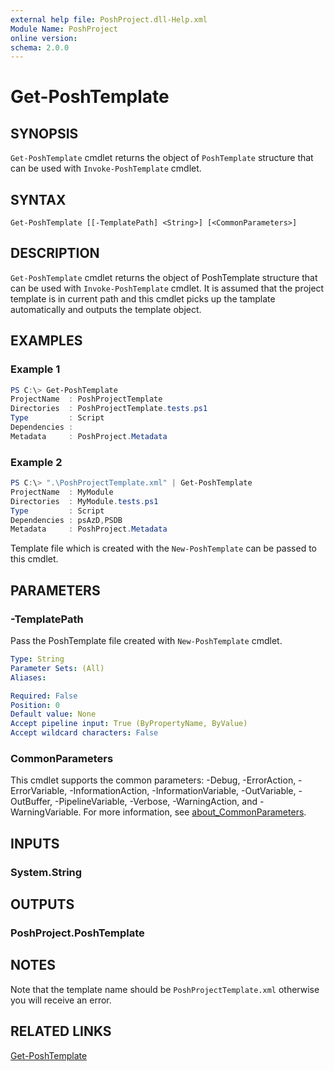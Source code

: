 ```yaml
---
external help file: PoshProject.dll-Help.xml
Module Name: PoshProject
online version:
schema: 2.0.0
---
```


# Get-PoshTemplate

## SYNOPSIS
`Get-PoshTemplate` cmdlet returns the object of `PoshTemplate` structure that can be used with `Invoke-PoshTemplate` cmdlet.

## SYNTAX

```
Get-PoshTemplate [[-TemplatePath] <String>] [<CommonParameters>]
```

## DESCRIPTION
`Get-PoshTemplate` cmdlet returns the object of PoshTemplate structure that can be used with `Invoke-PoshTemplate` cmdlet. It is assumed that the project template is in current
path and this cmdlet picks up the tamplate automatically and outputs the template object.

## EXAMPLES

### Example 1
```powershell
PS C:\> Get-PoshTemplate
ProjectName  : PoshProjectTemplate
Directories  : PoshProjectTemplate.tests.ps1
Type         : Script
Dependencies :
Metadata     : PoshProject.Metadata
```

### Example 2
```powershell
PS C:\> ".\PoshProjectTemplate.xml" | Get-PoshTemplate
ProjectName  : MyModule
Directories  : MyModule.tests.ps1
Type         : Script
Dependencies : psAzD,PSDB
Metadata     : PoshProject.Metadata
```

Template file which is created with the `New-PoshTemplate` can be passed to this cmdlet. 

## PARAMETERS

### -TemplatePath
Pass the PoshTemplate file created with `New-PoshTemplate` cmdlet.

```yaml
Type: String
Parameter Sets: (All)
Aliases:

Required: False
Position: 0
Default value: None
Accept pipeline input: True (ByPropertyName, ByValue)
Accept wildcard characters: False
```

### CommonParameters
This cmdlet supports the common parameters: -Debug, -ErrorAction, -ErrorVariable, -InformationAction, -InformationVariable, -OutVariable, -OutBuffer, -PipelineVariable, -Verbose, -WarningAction, and -WarningVariable. For more information, see [about_CommonParameters](http://go.microsoft.com/fwlink/?LinkID=113216).

## INPUTS

### System.String

## OUTPUTS

### PoshProject.PoshTemplate

## NOTES

Note that the template name should be `PoshProjectTemplate.xml` otherwise you will receive an error.

## RELATED LINKS

[Get-PoshTemplate](https://github.com/IndividualsinDemand/PoshProject/blob/master/docs/Get-PoshTemplate.md)